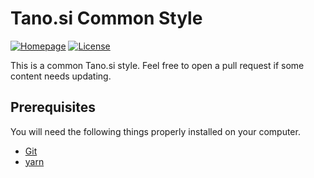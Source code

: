 # Tano.si Common Style

[![Homepage][web-img]][web]
[![License][license-img]][license]

This is a common Tano.si style.
Feel free to open a pull request if some content needs updating.

## Prerequisites

You will need the following things properly installed on your computer.

- [Git](http://git-scm.com)
- [yarn](https://yarnpkg.com)

[web]: https://tano.si
[license]: https://github.com/ntadej/tano-style/blob/master/LICENSE.md
[web-img]: https://img.shields.io/badge/web-tano.si-green.svg
[license-img]: https://img.shields.io/github/license/ntadej/tano-style.svg
